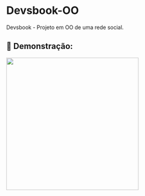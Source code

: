 # Devsbook-OO

Devsbook - Projeto em OO de uma rede social.

## 📖 Demonstração:

<div>
  <img height="350" src="" style="max-width:200%;"/>
</div>
